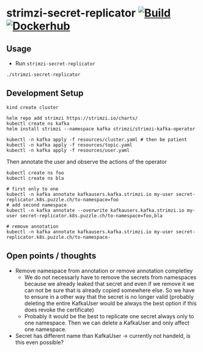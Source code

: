 # strimzi-secret-replicator [![Build](https://github.com/buehlmann/strimzi-secret-replicator/workflows/Docker/badge.svg?branch=master)](https://github.com/puzzle/strimzi-secret-replicator/actions) [![Dockerhub](https://img.shields.io/docker/pulls/puzzle/strimzi-secret-replicator.svg)](https://hub.docker.com/repository/docker/puzzle/strimzi-secret-replicator)

## Usage
* Run `strimzi-secret-replicator`
```
./strimzi-secret-replicator
```

## Development Setup
```
kind create cluster

helm repo add strimzi https://strimzi.io/charts/
kubectl create ns kafka
helm install strimzi --namespace kafka strimzi/strimzi-kafka-operator

kubectl -n kafka apply -f resources/cluster.yaml # then be patient
kubectl -n kafka apply -f resources/topic.yaml
kubectl -n kafka apply -f resources/user.yaml
```

Then annotate the user and observe the actions of the operator
```
kubectl create ns foo
kubectl create ns bla

# first only to one
kubectl -n kafka annotate kafkausers.kafka.strimzi.io my-user secret-replicator.k8s.puzzle.ch/to-namespace=foo
# add second namespace
kubectl -n kafka annotate --overwrite kafkausers.kafka.strimzi.io my-user secret-replicator.k8s.puzzle.ch/to-namespace=foo,bla

# remove annotation
kubectl -n kafka annotate kafkausers.kafka.strimzi.io my-user secret-replicator.k8s.puzzle.ch/to-namespace-
```

## Open points / thoughts
* Remove namespace from annotation or remove annotation completley
  * We do not necessarly have to remove the secrets from namespaces because we already leaked that secret and even if we remove it we can not be sure that is already copied somewhere else. So we have to ensure in a other way that the secret is no longer valid (probably deleting the entire KafkaUser would be always the best option if this does revoke the certificate)
  * Probably it would be the best to replicate one secret always only to one namespace. Then we can delete a KafkaUser and only affect one namespace.
* Secret has different name than KafkaUser -> currently not handeld, is this even possible?
